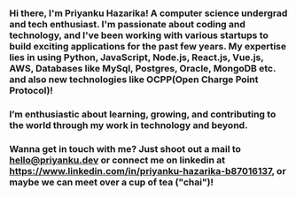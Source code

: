 ### Hi there, I'm Priyanku Hazarika! A computer science undergrad and tech enthusiast. I'm passionate about coding and technology, and I've been working with various startups to build exciting applications for the past few years. My expertise lies in using Python, JavaScript, Node.js, React.js, Vue.js, AWS, Databases like MySql, Postgres, Oracle, MongoDB etc. and also new technologies like OCPP(Open Charge Point Protocol)!

### I’m enthusiastic about learning, growing, and contributing to the world through my work in technology and beyond.

### Wanna get in touch with me? Just shoot out a mail to <hello@priyanku.dev> or connect me on linkedin at <https://www.linkedin.com/in/priyanku-hazarika-b87016137>, or maybe we can meet over a cup of tea ("chai")!

<!--
**priyankuhazarika/priyankuhazarika** is a ✨ _special_ ✨ repository because its `README.md` (this file) appears on your GitHub profile.

Here are some ideas to get you started:

- 🔭 I’m currently working on ...
- 🌱 I’m currently learning ...
- 👯 I’m looking to collaborate on ...
- 🤔 I’m looking for help with ...
- 💬 Ask me about ...
- 📫 How to reach me: ...
- 😄 Pronouns: ...
- ⚡ Fun fact: ...
-->

